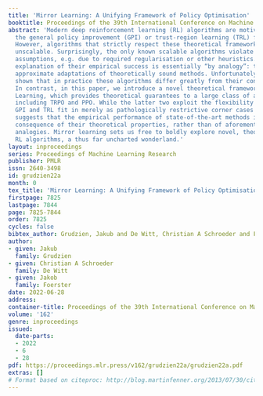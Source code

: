 ```yaml
---
title: 'Mirror Learning: A Unifying Framework of Policy Optimisation'
booktitle: Proceedings of the 39th International Conference on Machine Learning
abstract: 'Modern deep reinforcement learning (RL) algorithms are motivated by either
  the general policy improvement (GPI) or trust-region learning (TRL) frameworks.
  However, algorithms that strictly respect these theoretical frameworks have proven
  unscalable. Surprisingly, the only known scalable algorithms violate the GPI/TRL
  assumptions, e.g. due to required regularisation or other heuristics. The current
  explanation of their empirical success is essentially “by analogy”: they are deemed
  approximate adaptations of theoretically sound methods. Unfortunately, studies have
  shown that in practice these algorithms differ greatly from their conceptual ancestors.
  In contrast, in this paper, we introduce a novel theoretical framework, named Mirror
  Learning, which provides theoretical guarantees to a large class of algorithms,
  including TRPO and PPO. While the latter two exploit the flexibility of our framework,
  GPI and TRL fit in merely as pathologically restrictive corner cases thereof. This
  suggests that the empirical performance of state-of-the-art methods is a direct
  consequence of their theoretical properties, rather than of aforementioned approximate
  analogies. Mirror learning sets us free to boldly explore novel, theoretically sound
  RL algorithms, a thus far uncharted wonderland.'
layout: inproceedings
series: Proceedings of Machine Learning Research
publisher: PMLR
issn: 2640-3498
id: grudzien22a
month: 0
tex_title: 'Mirror Learning: A Unifying Framework of Policy Optimisation'
firstpage: 7825
lastpage: 7844
page: 7825-7844
order: 7825
cycles: false
bibtex_author: Grudzien, Jakub and De Witt, Christian A Schroeder and Foerster, Jakob
author:
- given: Jakub
  family: Grudzien
- given: Christian A Schroeder
  family: De Witt
- given: Jakob
  family: Foerster
date: 2022-06-28
address:
container-title: Proceedings of the 39th International Conference on Machine Learning
volume: '162'
genre: inproceedings
issued:
  date-parts:
  - 2022
  - 6
  - 28
pdf: https://proceedings.mlr.press/v162/grudzien22a/grudzien22a.pdf
extras: []
# Format based on citeproc: http://blog.martinfenner.org/2013/07/30/citeproc-yaml-for-bibliographies/
---
```

